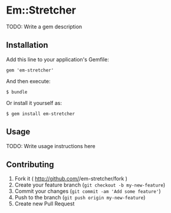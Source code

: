 # Em::Stretcher

TODO: Write a gem description

## Installation

Add this line to your application's Gemfile:

    gem 'em-stretcher'

And then execute:

    $ bundle

Or install it yourself as:

    $ gem install em-stretcher

## Usage

TODO: Write usage instructions here

## Contributing

1. Fork it ( http://github.com/<my-github-username>/em-stretcher/fork )
2. Create your feature branch (`git checkout -b my-new-feature`)
3. Commit your changes (`git commit -am 'Add some feature'`)
4. Push to the branch (`git push origin my-new-feature`)
5. Create new Pull Request
